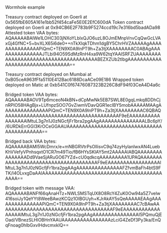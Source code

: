 Wormhole example

Treasury contract deployed on Goerli at 0x565fbE605A161e1bb52f454caFe5E0E2EfC600dA
Token contract deployed on Goerli at 0x94CB6E2F783b9F5274ccd19c7e316bd5badADa98
Attested token VAA bytes: AQAAAAABAIWe1LOHC303jNXoYLblxQJO6uzL8OJmEMnpVnvCqQwGcLVAxGj4GfNC+5+bvXLX65i6de0++nTkXIqkTDhm1dgBY5ChrHVZAAAAAgAAAAAAAAAAAAAAAPiQmC+TEN9X0A9lnPT9h+Za3tjXAAAAAAAAC0ABAgAAAAAAAAAAAAAAAJTLbi94O59SdMzRnH4xa9W62tqYAAISRFZUAAAAAAAAAAAAAAAAAAAAAAAAAAAAAAAAAAAAAABEZXZUb2tlbgAAAAAAAAAAAAAAAAAAAAAAAAAAAAAAAA==

Treasury contract deployed on Mumbai at 0xB05ceA963fFfa5110E412Bac6188DcaACe09E186
Wrapped token deployed on Matic at 0xb541C0f67476087323B226C8dF94f03CeA4D4a6c

Bridged token VAA bytes: AQAAAAABAOV9Tp6mceoN4kBN+dCpMwNk5EB7SWL8E0gqLmkq8DDhCjnRPIO58HAgBjx+LUfnpzSOO7GvZiwmVDavQGR1ecIBY5mobAAAAAMAAgAAAAAAAAAAAAAAAPiQmC+TEN9X0A9lnPT9h+Za3tjXAAAAAAAAC6QBAQAAAAAAAAAAAAAAAAAAAAAAAAAAAAAAAAAAAAAF9eEAAAAAAAAAAAAAAAAAlMtuL3g7n1J0zNGcfjFr1bra2pgAAgAAAAAAAAAAAAAAALBc6pY//6URDkErrGGI3KrOCeGGAAUAAAAAAAAAAAAAAAAAAAAAAAAAAAAAAAAAAAAAAAAAAA==

Bridged back VAA bytes: AQAAAAABAMl5WcDmrx/e+mNBGRVtrPsOlIisvC9q74zyHylanlwxAN4LuebKhVVefyVPnhsqxtO1CR7m49Tio/fB6HYsSKIAY5mt2AAAAAIABQAAAAAAAAAAAAAAADd9VaeSjARuGO67YZd+cU0qdkcqAAAAAAAAA1UPAQAAAAAAAAAAAAAAAAAAAAAAAAAAAAAAAAAAAAAF9eEAAAAAAAAAAAAAAAAAlMtuL3g7n1J0zNGcfjFr1bra2pgAAgAAAAAAAAAAAAAAAFZfvmBaFh4btS9FTK/l4OLvxgDaAAIAAAAAAAAAAAAAAAAAAAAAAAAAAAAAAAAAAAAAAAAAAA== 

Bridged token with message VAA: AQAAAAABANFf66qAnaHTz+NWLSMSTqUX8O8RcY4ZuK0Ow94a5Z7velw416soiJy1QeYYt8WeeBAwzKCQz1OlBGUyh+KJrAkAY5sQeAAAAAEAAgAAAAAAAAAAAAAAAPiQmC+TEN9X0A9lnPT9h+Za3tjXAAAAAAAAC7cBAwAAAAAAAAAAAAAAAAAAAAAAAAAAAAAAAAAAAAAF9eEAAAAAAAAAAAAAAAAAlMtuL3g7n1J0zNGcfjFr1bra2pgAAgAAAAAAAAAAAAAAAI5PQmuQjEOad/VBnezSLHlOBHnYAAUAAAAAAAAAAAAAAAAzLciG4ZeDf3Py3ka/EnQqFnoag0hlbGxvIHdvcmxkIQ==